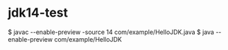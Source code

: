 # jdk14-test

$ javac --enable-preview -source 14 com/example/HelloJDK.java 
$ java --enable-preview com/example/HelloJDK
